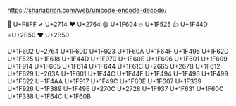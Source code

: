 https://shanabrian.com/web/unicode-encode-decode/

 U+F8FF
✔ U+2714
❤ U+2764
😄 U+1F604
🔥 U+1F525
👍 U+1F44D
⭐U+2B50
♥ U+2B50

U+1F602
U+2764
U+1F60D
U+1F923
U+1F60A
U+1F64F
U+1F495
U+1F62D
U+1F525
U+1F618
U+1F44D
U+1F970
U+1F60E
U+1F606
U+1F601
U+1F609
U+1F914
U+1F605
U+1F614
U+1F644
U+1F61C
U+2665
U+267B
U+1F612
U+1F629
U+263A
U+1F601
U+1F44C
U+1F44F
U+1F494
U+1F496
U+1F499
U+1F622
U+1F4AA
U+1F917
U+1F49C
U+1F60E
U+1F607
U+1F339
U+1F926
U+1F389
U+1F49E
U+270C
U+2728
U+1F937
U+1F631
U+1F60C
U+1F338
U+1F64C
U+1F60B

